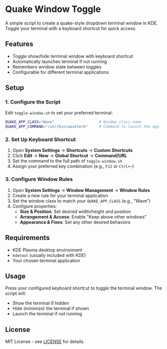 # Quake Window Toggle

A simple script to create a quake-style dropdown terminal window in KDE. Toggle your terminal with a keyboard shortcut for quick access.

## Features

- Toggle show/hide terminal window with keyboard shortcut
- Automatically launches terminal if not running
- Remembers window state between toggles
- Configurable for different terminal applications

## Setup

### 1. Configure the Script

Edit `toggle-window.sh` to set your preferred terminal:

```bash
QUAKE_APP_CLASS="Wave"                    # Window class name
QUAKE_APP_COMMAND="/usr/bin/waveterm"     # Command to launch the app
```

### 2. Set Up Keyboard Shortcut

1. Open **System Settings** → **Shortcuts** → **Custom Shortcuts**
2. Click **Edit** → **New** → **Global Shortcut** → **Command/URL**
3. Set the command to the full path of `toggle-window.sh`
4. Assign your preferred key combination (e.g., `F12` or `Ctrl+~`)

### 3. Configure Window Rules

1. Open **System Settings** → **Window Management** → **Window Rules**
2. Create a new rule for your terminal application
3. Set the window class to match your `QUAKE_APP_CLASS` (e.g., "Wave")
4. Configure properties:
   - **Size & Position**: Set desired width/height and position
   - **Arrangement & Access**: Enable "Keep above other windows"
   - **Appearance & Fixes**: Set any other desired behaviors

## Requirements

- KDE Plasma desktop environment
- `kdotool` (usually included with KDE)
- Your chosen terminal application

## Usage

Press your configured keyboard shortcut to toggle the terminal window. The script will:
- Show the terminal if hidden
- Hide (minimize) the terminal if shown
- Launch the terminal if not running

## License

MIT License - see [LICENSE](LICENSE) for details.